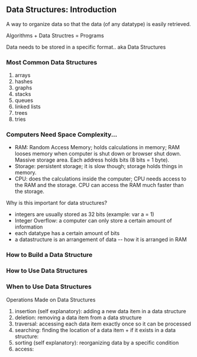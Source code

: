 ## Data Structures: Introduction

A way to organize data so that the data (of any datatype) is easily retrieved.

Algorithms + Data Structres = Programs

Data needs to be stored in a specific format.. aka Data Structures

### Most Common Data Structures
1. arrays
2. hashes
3. graphs
4. stacks
5. queues
6. linked lists
7. trees
8. tries



### Computers Need Space Complexity...
- RAM: Random Access Memory; holds calculations in memory; RAM looses memory when computer is shut down or browser shut down. Massive storage area. Each address holds bits (8 bits = 1 byte). 
- Storage: persistent storage; it is slow though; storage holds things in memory. 
- CPU: does the calculations inside the computer; CPU needs access to the RAM and the storage. CPU can access the RAM much faster than the storage. 

Why is this important for data structures?
- integers are usually stored as 32 bits (example: var a = 1)
- Integer Overflow: a computer can only store a certain amount of information 
- each datatype has a certain amount of bits
- a datastructure is an arrangement of data -- how it is arranged in RAM


### How to Build a Data Structure

### How to Use Data Structures

### When to Use Data Structures


Operations Made on Data Structures
1. insertion (self explanatory): adding a new data item in a data structure
2. deletion: removing a data item from a data structure
3. traversal: accessing each data item exactly once so it can be processed
4. searching: finding the location of a data item + if it exists in a data structure:
5. sorting (self explanatory): reorganizing data by a specific condition
6. access: 